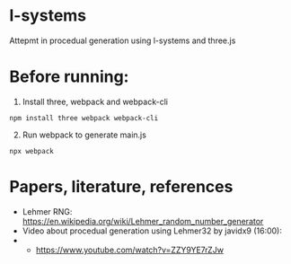 # l-systems

Attepmt in procedual generation using l-systems and three.js

# Before running:

1. Install three, webpack and webpack-cli

```console
npm install three webpack webpack-cli
```

2. Run webpack to generate main.js

```console
npx webpack
```

# Papers, literature, references

- Lehmer RNG: https://en.wikipedia.org/wiki/Lehmer_random_number_generator
- Video about procedual generation using Lehmer32 by javidx9 (16:00):
- - https://www.youtube.com/watch?v=ZZY9YE7rZJw